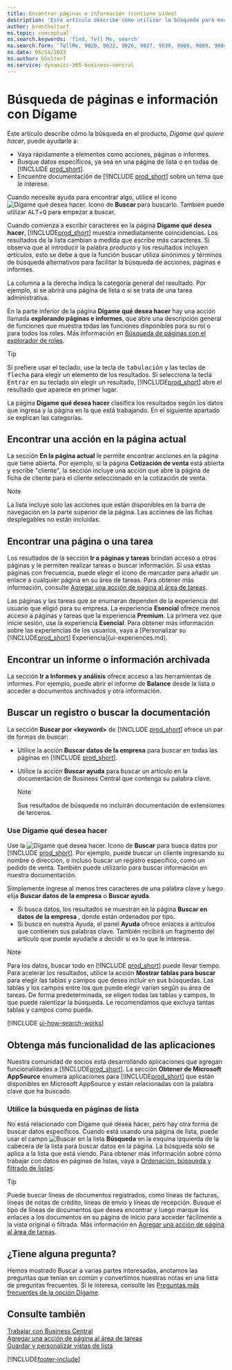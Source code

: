 ```yaml
---
title: Encontrar páginas e información (contiene vídeo)
description: 'Este artículo describe cómo utilizar la búsqueda para encontrar acciones, páginas, informes, documentación y datos, así como otras aplicaciones y servicios de consultoría.'
author: brentholtorf
ms.topic: conceptual
ms.search.keywords: 'find, Tell Me, search'
ms.search.form: 'TellMe, 9020, 9022, 9026, 9027, 9030, 9000, 9009, 9004, 9005, 9024, 9006, 9007, 9010, 9016, 9017'
ms.date: 06/14/2023
ms.author: bholtorf
ms.service: dynamics-365-business-central
---
```

# <a name="finding-pages-and-information-with-tell-me"></a>Búsqueda de páginas e información con Dígame

Este artículo describe cómo la búsqueda en el producto, *Dígame qué quiere hacer*, puede ayudarle a: 

* Vaya rápidamente a elementos como acciones, páginas o informes.
* Busque datos específicos, ya sea en una página de lista o en todas de [!INCLUDE [prod_short](includes/prod_short.md)].
* Encuentre documentación de [!INCLUDE [prod_short](includes/prod_short.md)] sobre un tema que le interese.

<!-- ![!VIDEO https://go.microsoft.com/fwlink/?linkid=2086048] -->

Cuando necesite ayuda para encontrar algo, utilice el icono ![Dígame qué desea hacer.](media/ui-search/search.png "Buscar página o informe") Icono de **Buscar** para buscarlo. También puede utilizar <kbd>ALT</kbd>+<kbd>Q</kbd> para empezar a buscar.

Cuando comienza a escribir caracteres en la página **Dígame qué desea hacer**, [!INCLUDE[prod_short](includes/prod_short.md)] muestra inmediatamente coincidencias. Los resultados de la lista cambian a medida que escribe más caracteres. Si observa que al introducir la palabra *producto* y los resultados incluyen *artículos*, esto se debe a que la función buscar utiliza sinónimos y términos de búsqueda alternativos para facilitar la búsqueda de acciones, páginas e informes.

La columna a la derecha indica la categoría general del resultado. Por ejemplo, si se abrirá una página de lista o si se trata de una tarea administrativa.  

En la parte inferior de la página **Dígame qué desea hacer** hay una acción llamada **explorando páginas e informes**, que abre una descripción general de funciones que muestra todas las funciones disponibles para su rol o para todos los roles. Más información en [Búsqueda de páginas con el explorador de roles](ui-role-explorer.md).

> [!TIP]  
> Si prefiere usar el teclado, use la tecla de <kbd>tabulación</kbd> y las teclas de <kbd>flecha</kbd> para elegir un elemento de los resultados. Si selecciona la tecla <kbd>Entrar</kbd> en su teclado sin elegir un resultado, [!INCLUDE[prod_short](includes/prod_short.md)] abre el resultado que aparece en primer lugar.

La página **Dígame qué desea hacer** clasifica los resultados según los datos que ingresa y la página en la que está trabajando. En el siguiente apartado se explican las categorías.

## <a name="find-an-action-on-the-current-page"></a>Encontrar una acción en la página actual

La sección **En la página actual** le permite encontrar acciones en la página que tiene abierta. Por ejemplo, si la página **Cotización de venta** está abierta y escribe "cliente", la sección incluye una acción que abre la página de ficha de cliente para el cliente seleccionado en la cotización de venta.

> [!NOTE]  
> La lista incluye solo las acciones que están disponibles en la barra de navegación en la parte superior de la página. Las acciones de las fichas desplegables no están incluidas.  

## <a name="find-a-page-or-a-task"></a>Encontrar una página o una tarea

Los resultados de la sección **Ir a páginas y tareas** brindan acceso a otras páginas y le permiten realizar tareas o buscar información. Si usa estas páginas con frecuencia, puede elegir el icono de marcador para añadir un enlace a cualquier página en su área de tareas. Para obtener más información, consulte [Agregar una acción de página al área de tareas](ui-bookmarks.md).

Las páginas y las tareas que se enumeran dependen de la experiencia del usuario que eligió para su empresa. La experiencia **Esencial** ofrece menos acceso a páginas y tareas que la experiencia **Premium**. La primera vez que inicie sesión, use la experiencia **Esencial**. Para obtener más información sobre las experiencias de los usuarios, vaya a [Personalizar su [!INCLUDE[prod_short](includes/prod_short.md)] Experiencia](ui-experiences.md).

## <a name="find-a-report-or-archived-information"></a>Encontrar un informe o información archivada

La sección **Ir a Informes y análisis** ofrece acceso a las herramientas de informes. Por ejemplo, puede abrir el informe de **Balance** desde la lista o acceder a documentos archivados y otra información.  

## <a name="find-a-record-or-search-the-documentation"></a>Buscar un registro o buscar la documentación

La sección **Buscar por \<keyword\>** de [!INCLUDE [prod_short](includes/prod_short.md)] ofrece un par de formas de buscar:

* Utilice la acción **Buscar datos de la empresa** para buscar en todas las páginas en [!INCLUDE [prod_short](includes/prod_short.md)].
* Utilice la acción **Buscar ayuda** para buscar un artículo en la documentación de Business Central que contenga su palabra clave.

  > [!NOTE]  
  > Sus resultados de búsqueda no incluirán documentación de extensiones de terceros.

### <a name="use-tell-me-what-you-want-to-do"></a>Use Dígame qué desea hacer

Use la ![Dígame qué desea hacer.](media/ui-search/search.png "Buscar página o informe") Icono de **Buscar** para busca datos por [!INCLUDE [prod_short](includes/prod_short.md)]. Por ejemplo, puede buscar un cliente ingresando su nombre o dirección, o incluso buscar un registro específico, como un pedido de venta. También puede utilizarlo para buscar información en nuestra documentación.

Simplemente ingrese al menos tres caracteres de una palabra clave y luego elija **Buscar datos de la empresa** o **Buscar ayuda**.

* Si busca datos, los resultados se muestran en la página **Buscar en datos de la empresa** , donde están ordenados por tipo.  
* Si busca en nuestra Ayuda, el panel **Ayuda** ofrece enlaces a artículos que contienen sus palabras clave. También recibirá un fragmento del artículo que puede ayudarle a decidir si es lo que le interesa.

> [!NOTE]
> Para los datos, buscar todo en [!INCLUDE [prod_short](includes/prod_short.md)] puede llevar tiempo. Para acelerar los resultados, utilice la acción **Mostrar tablas para buscar** para elegir las tablas y campos que desea incluir en sus búsquedas. Las tablas y los campos entre los que puede elegir varían según su área de tareas. De forma predeterminada, se eligen todas las tablas y campos, lo que puede ralentizar la búsqueda. Le recomendamos que excluya tantas tablas y campos como pueda.

[!INCLUDE [ui-how-search-works](includes/ui-how-search-works.md)]

## <a name="get-more-functionality-from-apps"></a>Obtenga más funcionalidad de las aplicaciones

Nuestra comunidad de socios está desarrollando aplicaciones que agregan funcionalidades a [!INCLUDE[prod_short](includes/prod_short.md)]. La sección **Obtener de Microsoft AppSource** enumera aplicaciones para [!INCLUDE[prod_short](includes/prod_short.md)] que están disponibles en Microsoft AppSource y están relacionadas con la palabra clave que ha buscado.

### <a name="use-search-on-list-pages"></a>Utilice la búsqueda en páginas de lista

No está relacionado con Dígame qué desea hacer, pero hay otra forma de buscar datos específicos. Cuando está usando una página de lista, puede usar el campo ![Buscar en la lista](media/ui-search/search-list.png "Icono de lista de búsqueda") **Búsqueda** en la esquina izquierda de la cabecera de la lista para buscar datos en la página. La búsqueda solo se aplica a la lista que está viendo. Para obtener más información sobre cómo trabajar con datos en páginas de listas, vaya a [Ordenación, búsqueda y filtrado de listas](ui-enter-criteria-filters.md).  

> [!TIP]
> Puede buscar líneas de documentos registrados, como líneas de facturas, líneas de notas de crédito, líneas de envío y líneas de recepción. Busque el tipo de líneas de documentos que desea encontrar y luego marque los enlaces a los documentos en su página de inicio para acceder fácilmente a la vista original o filtrada. Más información en [Agregar una acción de página al área de tareas](ui-bookmarks.md).

## <a name="questions"></a>¿Tiene alguna pregunta?

Hemos mostrado Buscar a varias partes interesadas, anotamos las preguntas que tenían en común y convertimos nuestras notas en una lista de preguntas frecuentes. Si le interesa, consulte las [Preguntas más frecuentes de la opción Dígame](ui-search-faq.md).

## <a name="see-also"></a>Consulte también

[Trabajar con Business Central](ui-work-product.md)  
[Agregar una acción de página al área de tareas](ui-bookmarks.md)  
[Guardar y personalizar vistas de lista](ui-views.md)  

[!INCLUDE[footer-include](includes/footer-banner.md)]

